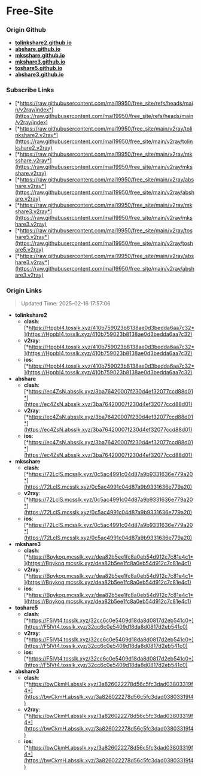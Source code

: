 # Free-Site

### Origin Github

- [**tolinkshare2.github.io**](https://github.com/tolinkshare2/tolinkshare2.github.io)
- [**abshare.github.io**](https://github.com/abshare/abshare.github.io)
- [**mksshare.github.io**](https://github.com/mksshare/mksshare.github.io)
- [**mkshare3.github.io**](https://github.com/mkshare3/mkshare3.github.io)
- [**toshare5.github.io**](https://github.com/toshare5/toshare5.github.io)
- [**abshare3.github.io**](https://github.com/abshare3/abshare3.github.io)

### Subscribe Links

- [*https://raw.githubusercontent.com/mai19950/free_site/refs/heads/main/v2ray/index*](https://raw.githubusercontent.com/mai19950/free_site/refs/heads/main/v2ray/index)
- [*https://raw.githubusercontent.com/mai19950/free_site/main/v2ray/tolinkshare2.v2ray*](https://raw.githubusercontent.com/mai19950/free_site/main/v2ray/tolinkshare2.v2ray)
- [*https://raw.githubusercontent.com/mai19950/free_site/main/v2ray/mksshare.v2ray*](https://raw.githubusercontent.com/mai19950/free_site/main/v2ray/mksshare.v2ray)
- [*https://raw.githubusercontent.com/mai19950/free_site/main/v2ray/abshare.v2ray*](https://raw.githubusercontent.com/mai19950/free_site/main/v2ray/abshare.v2ray)
- [*https://raw.githubusercontent.com/mai19950/free_site/main/v2ray/mkshare3.v2ray*](https://raw.githubusercontent.com/mai19950/free_site/main/v2ray/mkshare3.v2ray)
- [*https://raw.githubusercontent.com/mai19950/free_site/main/v2ray/toshare5.v2ray*](https://raw.githubusercontent.com/mai19950/free_site/main/v2ray/toshare5.v2ray)
- [*https://raw.githubusercontent.com/mai19950/free_site/main/v2ray/abshare3.v2ray*](https://raw.githubusercontent.com/mai19950/free_site/main/v2ray/abshare3.v2ray)

### Origin Links

> Updated Time: 2025-02-16 17:57:06

- **tolinkshare2**
  - **clash**: [*https://HppbI4.tosslk.xyz/410b759023b8138ae0d3bedda6aa7c32*](https://HppbI4.tosslk.xyz/410b759023b8138ae0d3bedda6aa7c32)
  - **v2ray**: [*https://HppbI4.tosslk.xyz/410b759023b8138ae0d3bedda6aa7c32*](https://HppbI4.tosslk.xyz/410b759023b8138ae0d3bedda6aa7c32)
  - **ios**: [*https://HppbI4.tosslk.xyz/410b759023b8138ae0d3bedda6aa7c32*](https://HppbI4.tosslk.xyz/410b759023b8138ae0d3bedda6aa7c32)
- **abshare**
  - **clash**: [*https://ec4ZsN.absslk.xyz/3ba76420007f230d4ef32077ccd88d01*](https://ec4ZsN.absslk.xyz/3ba76420007f230d4ef32077ccd88d01)
  - **v2ray**: [*https://ec4ZsN.absslk.xyz/3ba76420007f230d4ef32077ccd88d01*](https://ec4ZsN.absslk.xyz/3ba76420007f230d4ef32077ccd88d01)
  - **ios**: [*https://ec4ZsN.absslk.xyz/3ba76420007f230d4ef32077ccd88d01*](https://ec4ZsN.absslk.xyz/3ba76420007f230d4ef32077ccd88d01)
- **mksshare**
  - **clash**: [*https://72LclS.mcsslk.xyz/0c5ac4991c04d87a9b9331636e779a20*](https://72LclS.mcsslk.xyz/0c5ac4991c04d87a9b9331636e779a20)
  - **v2ray**: [*https://72LclS.mcsslk.xyz/0c5ac4991c04d87a9b9331636e779a20*](https://72LclS.mcsslk.xyz/0c5ac4991c04d87a9b9331636e779a20)
  - **ios**: [*https://72LclS.mcsslk.xyz/0c5ac4991c04d87a9b9331636e779a20*](https://72LclS.mcsslk.xyz/0c5ac4991c04d87a9b9331636e779a20)
- **mkshare3**
  - **clash**: [*https://Bpykoq.mcsslk.xyz/dea82b5ee1fc8a0eb54d912c7c81e4c1*](https://Bpykoq.mcsslk.xyz/dea82b5ee1fc8a0eb54d912c7c81e4c1)
  - **v2ray**: [*https://Bpykoq.mcsslk.xyz/dea82b5ee1fc8a0eb54d912c7c81e4c1*](https://Bpykoq.mcsslk.xyz/dea82b5ee1fc8a0eb54d912c7c81e4c1)
  - **ios**: [*https://Bpykoq.mcsslk.xyz/dea82b5ee1fc8a0eb54d912c7c81e4c1*](https://Bpykoq.mcsslk.xyz/dea82b5ee1fc8a0eb54d912c7c81e4c1)
- **toshare5**
  - **clash**: [*https://F5lVt4.tosslk.xyz/32cc6c0e5409d18da8d0817d2eb541c0*](https://F5lVt4.tosslk.xyz/32cc6c0e5409d18da8d0817d2eb541c0)
  - **v2ray**: [*https://F5lVt4.tosslk.xyz/32cc6c0e5409d18da8d0817d2eb541c0*](https://F5lVt4.tosslk.xyz/32cc6c0e5409d18da8d0817d2eb541c0)
  - **ios**: [*https://F5lVt4.tosslk.xyz/32cc6c0e5409d18da8d0817d2eb541c0*](https://F5lVt4.tosslk.xyz/32cc6c0e5409d18da8d0817d2eb541c0)
- **abshare3**
  - **clash**: [*https://bwCkmH.absslk.xyz/3a826022278d56c5fc3dad03803319f4*](https://bwCkmH.absslk.xyz/3a826022278d56c5fc3dad03803319f4)
  - **v2ray**: [*https://bwCkmH.absslk.xyz/3a826022278d56c5fc3dad03803319f4*](https://bwCkmH.absslk.xyz/3a826022278d56c5fc3dad03803319f4)
  - **ios**: [*https://bwCkmH.absslk.xyz/3a826022278d56c5fc3dad03803319f4*](https://bwCkmH.absslk.xyz/3a826022278d56c5fc3dad03803319f4)
